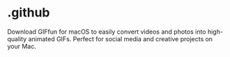 # .github
Download GIFfun for macOS to easily convert videos and photos into high-quality animated GIFs. Perfect for social media and creative projects on your Mac.

